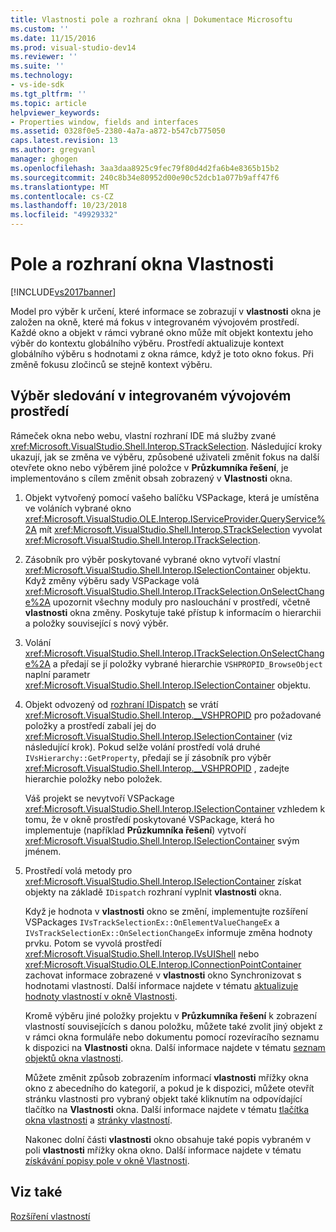 ```yaml
---
title: Vlastnosti pole a rozhraní okna | Dokumentace Microsoftu
ms.custom: ''
ms.date: 11/15/2016
ms.prod: visual-studio-dev14
ms.reviewer: ''
ms.suite: ''
ms.technology:
- vs-ide-sdk
ms.tgt_pltfrm: ''
ms.topic: article
helpviewer_keywords:
- Properties window, fields and interfaces
ms.assetid: 0328f0e5-2380-4a7a-a872-b547cb775050
caps.latest.revision: 13
ms.author: gregvanl
manager: ghogen
ms.openlocfilehash: 3aa3daa8925c9fec79f80d4d2fa6b4e8365b15b2
ms.sourcegitcommit: 240c8b34e80952d00e90c52dcb1a077b9aff47f6
ms.translationtype: MT
ms.contentlocale: cs-CZ
ms.lasthandoff: 10/23/2018
ms.locfileid: "49929332"
---
```

# <a name="properties-window-fields-and-interfaces"></a>Pole a rozhraní okna Vlastnosti
[!INCLUDE[vs2017banner](../../includes/vs2017banner.md)]

Model pro výběr k určení, které informace se zobrazují v **vlastnosti** okna je založen na okně, které má fokus v integrovaném vývojovém prostředí. Každé okno a objekt v rámci vybrané okno může mít objekt kontextu jeho výběr do kontextu globálního výběru. Prostředí aktualizuje kontext globálního výběru s hodnotami z okna rámce, když je toto okno fokus. Při změně fokusu zločinců se stejně kontext výběru.  
  
## <a name="tracking-selection-in-the-ide"></a>Výběr sledování v integrovaném vývojovém prostředí  
 Rámeček okna nebo webu, vlastní rozhraní IDE má služby zvané <xref:Microsoft.VisualStudio.Shell.Interop.STrackSelection>. Následující kroky ukazují, jak se změna ve výběru, způsobené uživateli změnit fokus na další otevřete okno nebo výběrem jiné položce v **Průzkumníka řešení**, je implementováno s cílem změnit obsah zobrazený v  **Vlastnosti** okna.  
  
1. Objekt vytvořený pomocí vašeho balíčku VSPackage, která je umístěna ve voláních vybrané okno <xref:Microsoft.VisualStudio.OLE.Interop.IServiceProvider.QueryService%2A> mít <xref:Microsoft.VisualStudio.Shell.Interop.STrackSelection> vyvolat <xref:Microsoft.VisualStudio.Shell.Interop.ITrackSelection>.  
  
2. Zásobník pro výběr poskytované vybrané okno vytvoří vlastní <xref:Microsoft.VisualStudio.Shell.Interop.ISelectionContainer> objektu. Když změny výběru sady VSPackage volá <xref:Microsoft.VisualStudio.Shell.Interop.ITrackSelection.OnSelectChange%2A> upozornit všechny moduly pro naslouchání v prostředí, včetně **vlastnosti** okna změny. Poskytuje také přístup k informacím o hierarchii a položky související s nový výběr.  
  
3. Volání <xref:Microsoft.VisualStudio.Shell.Interop.ITrackSelection.OnSelectChange%2A> a předají se jí položky vybrané hierarchie `VSHPROPID_BrowseObject` naplní parametr <xref:Microsoft.VisualStudio.Shell.Interop.ISelectionContainer> objektu.  
  
4. Objekt odvozený od [rozhraní IDispatch](http://msdn.microsoft.com/en-us/ebbff4bc-36b2-4861-9efa-ffa45e013eb5) se vrátí <xref:Microsoft.VisualStudio.Shell.Interop.__VSHPROPID> pro požadované položky a prostředí zabalí jej do <xref:Microsoft.VisualStudio.Shell.Interop.ISelectionContainer> (viz následující krok). Pokud selže volání prostředí volá druhé `IVsHierarchy::GetProperty`, předají se jí zásobník pro výběr <xref:Microsoft.VisualStudio.Shell.Interop.__VSHPROPID> , zadejte hierarchie položky nebo položek.  
  
    Váš projekt se nevytvoří VSPackage <xref:Microsoft.VisualStudio.Shell.Interop.ISelectionContainer> vzhledem k tomu, že v okně prostředí poskytované VSPackage, která ho implementuje (například **Průzkumníka řešení**) vytvoří <xref:Microsoft.VisualStudio.Shell.Interop.ISelectionContainer> svým jménem.  
  
5. Prostředí volá metody pro <xref:Microsoft.VisualStudio.Shell.Interop.ISelectionContainer> získat objekty na základě `IDispatch` rozhraní vyplnit **vlastnosti** okna.  
  
   Když je hodnota v **vlastnosti** okno se změní, implementujte rozšíření VSPackages `IVsTrackSelectionEx::OnElementValueChangeEx` a `IVsTrackSelectionEx::OnSelectionChangeEx` informuje změna hodnoty prvku. Potom se vyvolá prostředí <xref:Microsoft.VisualStudio.Shell.Interop.IVsUIShell> nebo <xref:Microsoft.VisualStudio.OLE.Interop.IConnectionPointContainer> zachovat informace zobrazené v **vlastnosti** okno Synchronizovat s hodnotami vlastností. Další informace najdete v tématu [aktualizuje hodnoty vlastností v okně Vlastnosti](../../misc/updating-property-values-in-the-properties-window.md).  
  
   Kromě výběru jiné položky projektu v **Průzkumníka řešení** k zobrazení vlastností souvisejících s danou položku, můžete také zvolit jiný objekt z v rámci okna formuláře nebo dokumentu pomocí rozevíracího seznamu k dispozici na **Vlastnosti** okna. Další informace najdete v tématu [seznam objektů okna vlastnosti](../../extensibility/internals/properties-window-object-list.md).  
  
   Můžete změnit způsob zobrazením informací **vlastnosti** mřížky okna okno z abecedního do kategorií, a pokud je k dispozici, můžete otevřít stránku vlastnosti pro vybraný objekt také kliknutím na odpovídající tlačítko na  **Vlastnosti** okna. Další informace najdete v tématu [tlačítka okna vlastnosti](../../extensibility/internals/properties-window-buttons.md) a [stránky vlastností](../../extensibility/internals/property-pages.md).  
  
   Nakonec dolní části **vlastnosti** okno obsahuje také popis vybraném v poli **vlastnosti** mřížky okna okno. Další informace najdete v tématu [získávání popisy pole v okně Vlastnosti](../../misc/getting-field-descriptions-from-the-properties-window.md).  
  
## <a name="see-also"></a>Viz také  
 [Rozšíření vlastností](../../extensibility/internals/extending-properties.md)


